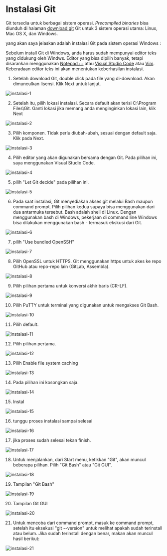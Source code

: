 # Instalasi Git

Git tersedia untuk berbagai sistem operasi. *Precompiled binaries* bisa diunduh di halaman [download git](https://git-scm.com/downloads) Git untuk 3 sistem operasi utama: Linux, Mac OS X, dan Windows.

yang akan saya jelaskan adalah instalasi Git pada sistem operasi Windows :

Sebelum install Git di Windows, anda harus sudah mempunyai editor teks yang didukung oleh Windws. Editor yang bisa dipilih banyak, tetapi disarankan menggunakan [Notepad++](https://notepad-plus-plus.org/) atau [Visual Studio Code](https://code.visualstudio.com/) atau [Vim](https://www.vim.org/). Keberadaan editor teks ini akan menentukan keberhasilan instalasi.

1. Setelah download Git, double click pada file yang di-download. Akan dimunculkan lisensi. Klik Next untuk lanjut.

![instalasi-1](https://github.com/PrasastiDani/01-git-github/blob/main/images/instalasi/instalasi-1.png)

2. Setelah itu, pilih lokasi instalasi. Secara default akan terisi C:\Program Files\Git. Ganti lokasi jika memang anda menginginkan lokasi lain, klik Next

![instalasi-2](https://github.com/PrasastiDani/01-git-github/blob/main/images/instalasi/instalasi-2.jpg)

3. Pilih komponen. Tidak perlu diubah-ubah, sesuai dengan default saja. Klik pada Next.

![instalasi-3](https://github.com/PrasastiDani/01-git-github/blob/main/images/instalasi/instalasi-3.png)

4. Pilih editor yang akan digunakan bersama dengan Git. Pada pilihan ini, saya menggunakan Visual Studio Code.

![instalasi-4](https://github.com/PrasastiDani/01-git-github/blob/main/images/instalasi/instalasi-4.png)

5. pilih "Let Git decide" pada pilihan ini.

![instalasi-5](https://github.com/PrasastiDani/01-git-github/blob/main/images/instalasi/instalasi-5.png)

6. Pada saat instalasi, Git menyediakan akses git melalui Bash maupun command prompt. Pilih pilihan kedua supaya bisa menggunakan dari dua antarmuka tersebut. Bash adalah shell di Linux. Dengan menggunakan bash di Windows, pekerjaan di command line Windows bisa dilakukan menggunakan bash - termasuk ekskusi dari Git.

![instalasi-6](https://github.com/PrasastiDani/01-git-github/blob/main/images/instalasi/instalasi-6.png)

7. pilih "Use bundled OpenSSH"

![instalasi-7](https://github.com/PrasastiDani/01-git-github/blob/main/images/instalasi/instalasi-7.png)

8. Pilih OpenSSL untuk HTTPS. Git menggunakan https untuk akes ke repo GitHub atau repo-repo lain (GitLab, Assembla).

![instalasi-8](https://github.com/PrasastiDani/01-git-github/blob/main/images/instalasi/instalasi-8.png)

9. Pilih pilihan pertama untuk konversi akhir baris (CR-LF).

![instalasi-9](https://github.com/PrasastiDani/01-git-github/blob/main/images/instalasi/instalasi-9.png)

10. Pilih PuTTY untuk terminal yang digunakan untuk mengakses Git Bash.

![instalasi-10](https://github.com/PrasastiDani/01-git-github/blob/main/images/instalasi/instalasi-10.png)

11. Pilih default.

![instalasi-11](https://github.com/PrasastiDani/01-git-github/blob/main/images/instalasi/instalasi-11.png)

12. Pilih pilihan pertama.

![instalasi-12](https://github.com/PrasastiDani/01-git-github/blob/main/images/instalasi/instalasi-12.png)

13. Pilih Enable file system caching

![instalasi-13](https://github.com/PrasastiDani/01-git-github/blob/main/images/instalasi/instalasi-13.png)

14. Pada pilihan ini kosongkan saja.

![instalasi-14](https://github.com/PrasastiDani/01-git-github/blob/main/images/instalasi/instalasi-14.png)

15. Instal

![instalasi-15](https://github.com/PrasastiDani/01-git-github/blob/main/images/instalasi/instalasi-15.png)

16. tunggu proses instalasi sampai selesai

![instalasi-16](https://github.com/PrasastiDani/01-git-github/blob/main/images/instalasi/instalasi-16.jpg)

17. jika proses sudah selesai tekan finish.

![instalasi-17](https://github.com/PrasastiDani/01-git-github/blob/main/images/instalasi/instalasi-17.jpg)

18. Untuk menjalankan, dari Start menu, ketikkan "Git", akan muncul beberapa pilihan. Pilih "Git Bash" atau "Git GUI".

![instalasi-18](https://github.com/PrasastiDani/01-git-github/blob/main/images/instalasi/instalasi-18.png)

19. Tampilan "Git Bash"

![instalasi-19](https://github.com/PrasastiDani/01-git-github/blob/main/images/instalasi/instalasi-19.png)

20. Tampilan Git GUI

![instalasi-20](https://github.com/PrasastiDani/01-git-github/blob/main/images/instalasi/instalasi-20.png)

21. Untuk mencoba dari command prompt, masuk ke command prompt, setelah itu eksekusi "git --version" untuk melihat apakah sudah terinstall atau belum. Jika sudah terinstall dengan benar, makan akan muncul hasil berikut: 

![instalasi-21](https://github.com/PrasastiDani/01-git-github/blob/main/images/instalasi/instalasi-21.png)

